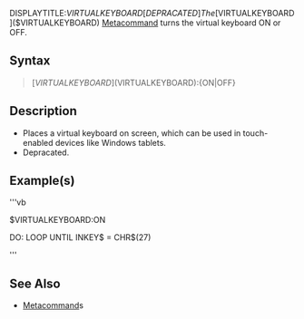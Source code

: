 DISPLAYTITLE:$VIRTUALKEYBOARD
[DEPRACATED] The [$VIRTUALKEYBOARD]($VIRTUALKEYBOARD) [Metacommand](Metacommand) turns the virtual keyboard ON or OFF.


## Syntax

>  [$VIRTUALKEYBOARD]($VIRTUALKEYBOARD):{ON|OFF}


## Description

* Places a virtual keyboard on screen, which can be used in touch-enabled devices like Windows tablets.
* Depracated.


## Example(s)


'''vb

$VIRTUALKEYBOARD:ON

DO: LOOP UNTIL INKEY$ = CHR$(27) 

'''


## See Also

* [Metacommand](Metacommand)s




